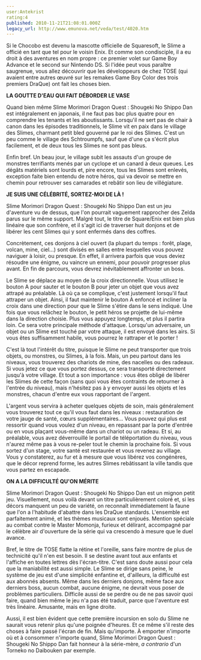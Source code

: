 ```yaml
---
user:Antekrist
rating:4
published: 2010-11-21T21:08:01.000Z
legacy_url: http://www.emunova.net/veda/test/4020.htm
---
```

Si le Chocobo est devenu la mascotte officielle de Squaresoft, le Slime a officié en tant que tel pour le voisin Enix. Et comme son condisciple, il a eu droit à des aventures en nom propre : ce premier volet sur Game Boy Advance et le second sur Nintendo DS. Si l'idée peut vous paraître saugrenue, vous allez découvrir que les développeurs de chez TOSE (qui avaient entre autres œuvré sur les remakes Game Boy Color des trois premiers DraQue) ont fait les choses bien.  

  

**LA GOUTTE D'EAU QUI FAIT DÉBORDER LE VASE**  

Quand bien même Slime Morimori Dragon Quest : Shougeki No Shippo Dan est intégralement en japonais, il ne faut pas bac plus quatre pour en comprendre les tenants et les aboutissants. Lorsqu'il ne sert pas de chair à canon dans les épisodes traditionnels, le Slime vit en paix dans le village des Slimes, charmant petit bled gouverné par le roi des Slimes. C'est un peu comme le village des Schtroumpfs, sauf que d'une ça s'écrit plus facilement, et de deux tous les Slimes ne sont pas bleus.  

Enfin bref. Un beau jour, le village subit les assauts d'un groupe de monstres terrifiants menés par un cyclope et un canard à deux queues. Les dégâts matériels sont lourds et, pire encore, tous les Slimes sont enlevés, exception faite bien entendu de notre héros, qui va devoir se mettre en chemin pour retrouver ses camarades et rebâtir son lieu de villégiature.  

  

**JE SUIS UNE CÉLÉBRITÉ, SORTEZ-MOI DE LÀ !**  

Slime Morimori Dragon Quest : Shougeki No Shippo Dan est un jeu d'aventure vu de dessus, que l'on pourrait vaguement rapprocher des Zelda parus sur le même support. Malgré tout, le titre de Square/Enix est bien plus linéaire que son confrère, et il s'agit ici de traverser huit donjons et de libérer les cent Slimes qui y sont enfermés dans des coffres.  

Concrètement, ces donjons à ciel ouvert (la plupart du temps : forêt, plage, volcan, mine, ciel...) sont divisés en salles entre lesquelles vous pouvez naviguer à loisir, ou presque. En effet, il arrivera parfois que vous deviez résoudre une énigme, ou vaincre un ennemi, pour pouvoir progresser plus avant. En fin de parcours, vous devrez inévitablement affronter un boss.  

Le Slime se déplace au moyen de la croix directionnelle. Vous utilisez le bouton A pour sauter et le bouton B pour jeter un objet que vous avez attrapé au préalable. Là où ça se complique, c'est justement lorsqu'il faut attraper un objet. Ainsi, il faut maintenir le bouton A enfoncé et incliner la croix dans une direction pour que le Slime s'étire dans le sens indiqué. Une fois que vous relâchez le bouton, le petit héros se projette de lui-même dans la direction choisie. Plus vous appuyez longtemps, et plus il partira loin. Ce sera votre principale méthode d'attaque. Lorsqu'un adversaire, un objet ou un Slime est touché par votre attaque, il est envoyé dans les airs. Si vous êtes suffisamment habile, vous pourrez le rattraper et le porter !  

C'est là tout l'intérêt du titre, puisque le Slime ne peut transporter que trois objets, ou monstres, ou Slimes, à la fois. Mais, un peu partout dans les niveaux, vous trouverez des chariots de mine, des nacelles ou des radeaux. Si vous jetez ce que vous portez dessus, ce sera transporté directement jusqu'à votre village. Et tout a son importance : vous êtes obligé de libérer les Slimes de cette façon (sans quoi vous êtes contraints de retourner à l'entrée du niveau), mais n'hésitez pas à y envoyer aussi les objets et les monstres, chacun d'entre eux vous rapportant de l'argent.  

L'argent vous servira à acheter quelques objets de soin, mais généralement vous trouverez tout ce qu'il vous faut dans les niveaux : restauration de votre jauge de santé, cœurs supplémentaires... Vous pouvez qui plus est ressortir quand vous voulez d'un niveau, en repassant par la porte d'entrée ou en vous plaçant vous-même dans un chariot ou un radeau. Et si, au préalable, vous avez déverrouillé le portail de téléportation du niveau, vous n'aurez même pas à vous re-peler tout le chemin la prochaine fois. Si vous sortez d'un stage, votre santé est restaurée et vous revenez au village. Vous y constaterez, au fur et à mesure que vous libérez vos congénères, que le décor reprend forme, les autres Slimes rebâtissant la ville tandis que vous partez en escapade.  

  

**ON A LA DIFFICULTÉ QU'ON MÉRITE**  

Slime Morimori Dragon Quest : Shougeki No Shippo Dan est un mignon petit jeu. Visuellement, nous voilà devant un titre particulièrement coloré et, si les décors manquent un peu de variété, on reconnaît immédiatement la faune que l'on a l'habitude d'abattre dans les DraQue standards. L'ensemble est parfaitement animé, et les thèmes musicaux sont enjoués. Mention spéciale au combat contre le Master Momonja, furieux et délirant, accompagné par le célèbre air d'ouverture de la série qui va crescendo à mesure que le duel avance.  

Bref, le titre de TOSE flatte la rétine et l'oreille, sans faire montre de plus de technicité qu'il n'en est besoin. Il se destine avant tout aux enfants et l'affiche en toutes lettres dès l'écran-titre. C'est sans doute aussi pour cela que la maniabilité est aussi simple. Le Slime se dirige sans peine, le système de jeu est d'une simplicité enfantine et, d'ailleurs, la difficulté est aux abonnés absents. Même dans les derniers donjons, même face aux derniers boss, aucun combat, aucune énigme, ne devrait vous poser de problèmes particuliers. Difficile aussi de se perdre ou de ne pas savoir quoi faire, quand bien même le jeu n'a pas été traduit, parce que l'aventure est très linéaire. Amusante, mais en ligne droite.  

Aussi, il est bien évident que cette première incursion en solo du Slime ne saurait vous retenir plus qu'une poignée d'heures. Et ce même s'il reste des choses à faire passé l'écran de fin. Mais qu'importe. À emporter n'importe où et à consommer n'importe quand, Slime Morimori Dragon Quest : Shougeki No Shippo Dan fait honneur à la série-mère, _a contrario_ d'un Torneko no Daibouken par exemple.